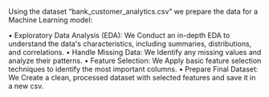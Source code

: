 Using the dataset “bank_customer_analytics.csv” we prepare the data for a Machine Learning model:

 • Exploratory Data Analysis (EDA): We Conduct an in-depth EDA to understand the data's characteristics, including summaries, 
distributions, and correlations. 
 • Handle Missing Data: We Identify any missing values and analyze their patterns.
 • Feature Selection: We Apply basic feature selection techniques to identify the most important columns.
 • Prepare Final Dataset: We Create a clean, processed dataset with selected features and save it in a new csv.
